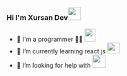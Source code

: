 ### Hi I'm Xursan Dev<img src="https://c.tenor.com/X24gHDQ9OoQAAAAi/grinning-face-with-smiling-eyes-joypixels.gif" width="30"/>

- 🔭 I'm a programmer 👨‍💻 <img src="https://juststickers.in/wp-content/uploads/2017/11/ninja-coder.png" width="25" height="30" />
- 🌱 I’m currently learning react js <img src="https://iconape.com/wp-content/png_logo_vector/react-logo.png"  width="30" height="25" />
- 🤔 I’m looking for help with <img src="https://upload.wikimedia.org/wikipedia/commons/thumb/4/4f/YouTube_social_white_squircle.svg/800px-YouTube_social_white_squircle.svg.png" width="30" />

<!--
**xursanddev/xursanddev** is a ✨ _special_ ✨ repository because its `README.md` (this file) appears on your GitHub profile.

Here are some ideas to get you started:

- 🔭 I’m currently working on ...
- 🌱 I’m currently learning ...
- 👯 I’m looking to collaborate on ...
- 🤔 I’m looking for help with ...
- 💬 Ask me about ...
- 📫 How to reach me: ...
- 😄 Pronouns: ...
- ⚡ Fun fact: ...
-->
